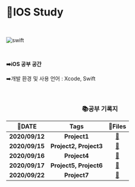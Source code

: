 # 🍎IOS Study

</br>

![swift](https://user-images.githubusercontent.com/48006103/94059572-970deb80-fe1d-11ea-85fa-d5375c08c2dc.png)



</br>

**➡️iOS 공부 공간**

➡️개발 환경 및 사용 언어 : Xcode, Swift

</br>

<center>
  
### 📚공부 기록지

|     📅DATE      |          Tags          |                            📂Files                            |
| :------------: | :--------------------: | :----------------------------------------------------------: |
| **2020/09/12** |      **Project1**      | [:link:](https://github.com/holim0/ios_Study/blob/master/README_Directory/20200912.md) |
| **2020/09/15** | **Project2, Project3** | [:link:](https://github.com/holim0/ios_Study/blob/master/README_Directory/20200915.md) |
| **2020/09/16** |      **Project4**      | [:link:](https://github.com/holim0/ios_Study/blob/master/README_Directory/20200916.md) |
| **2020/09/17** | **Project5, Project6** | [:link:](https://github.com/holim0/ios_Study/blob/master/README_Directory/20200917.md) |
| **2020/09/22** |      **Project7**      | [:link:](https://github.com/holim0/ios_Study/blob/master/README_Directory/20200922.md) |
</center>

</br>
